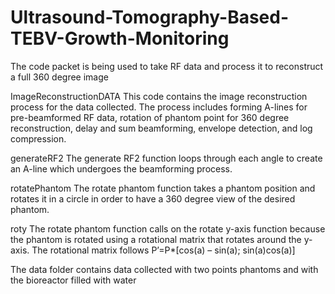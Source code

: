 # Ultrasound-Tomography-Based-TEBV-Growth-Monitoring
The code packet is being used to take RF data and process it to reconstruct a full 360 degree image

ImageReconstructionDATA
This code contains the image reconstruction process for the data collected. The process includes forming A-lines for pre-beamformed RF data, rotation of phantom point for 360 degree reconstruction, delay and sum beamforming, envelope detection, and log compression. 

generateRF2
The generate RF2 function loops through each angle to create an A-line which undergoes the beamforming process. 

rotatePhantom
The rotate phantom function takes a phantom position and rotates it in a circle in order to have a 360 degree view of the desired phantom.

roty
The rotate phantom function calls on the rotate y-axis function because the phantom is rotated using a rotational matrix that rotates around the y-axis. The rotational matrix follows P’=P*[cos(a) – sin(a); sin(a)cos(a)]

The data folder contains data collected with two points phantoms and with the bioreactor filled with water
